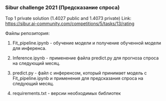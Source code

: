 ### Sibur challenge 2021 (Предсказание спроса)

Top 1 private solution (1.4027 public and 1.4073 private)
Link: https://sibur.ai-community.com/competitions/5/tasks/13/rating

Файлы репозитория:

1) Fit_pipeline.ipynb - обучение модели и получение обученной модели для инференса.

2) Inference.ipynb - применение файла predict.py для прогноза спроса на следующий месяц.

3) predict.py - файл с инференсом, который принимает модель с Fit_pipeline.ipynb и применения для предсказания спроса на следующий месяц.

4) requirements.txt - версии необходимых библиотек
